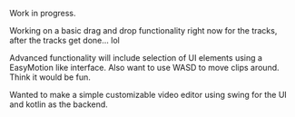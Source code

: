 Work in progress. 

Working on a basic drag and drop functionality right now for the tracks, after the tracks get done... lol

Advanced functionality will include selection of UI elements using a EasyMotion like interface.
Also want to use WASD to move clips around. Think it would be fun.

Wanted to make a simple customizable video editor using swing for the UI and kotlin as the backend. 
